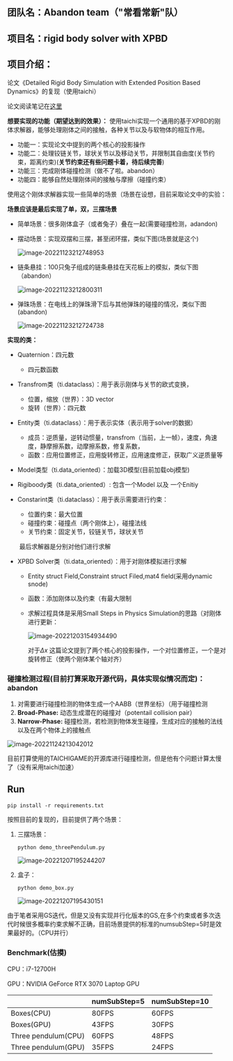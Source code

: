 ## 团队名：Abandon team（"常看常新"队）

## 项目名：rigid body solver with XPBD

## 项目介绍：

论文《Detailed Rigid Body Simulation with Extended Position Based Dynamics》的复现（使用taichi）

论文阅读笔记在[这里](https://www.cnblogs.com/Ligo-Z/p/16921559.html)

**想要实现的功能（期望达到的效果）：**  使用taichi实现一个通用的基于XPBD的刚体求解器，能够处理刚体之间的接触，各种关节以及与软物体的相互作用。

- 功能一：实现论文中提到的两个核心的投影操作
- 功能二：处理铰链关节，球状关节以及移动关节，并限制其自由度(关节约束，距离约束)(**关节约束还有些问题卡着，待后续完善**)
- 功能三：完成刚体碰撞检测（做不了啦。abandon）
- 功能四：能够自然处理刚体间的接触与摩擦（碰撞约束）

使用这个刚体求解器实现一些简单的场景（场景在设想，目前采取论文中的实验：

**场景应该是最后实现了单，双，三摆场景**

- 简单场景：很多刚体盒子（或者兔子）叠在一起(需要碰撞检测，adandon)

- 摆动场景：实现双摆和三摆，甚至闭环摆，类似下图(场景就是这个)

  ![image-20221123212748953](https://img2022.cnblogs.com/blog/1656870/202211/1656870-20221123212750831-1757344658.png)

- 链条悬挂：100只兔子组成的链条悬挂在天花板上的模拟，类似下图（abandon）

  ![image-20221123212800311](https://img2022.cnblogs.com/blog/1656870/202211/1656870-20221123212802123-1618061579.png)

- 弹珠场景：在电线上的弹珠滑下后与其他弹珠的碰撞的情况，类似下图(abandon)

  ![image-20221123212724738](https://img2022.cnblogs.com/blog/1656870/202211/1656870-20221123212726614-1777701870.png)

**实现的类：**
- Quaternion：四元数
  - 四元数函数

- Transfrom类（ti.dataclass）：用于表示刚体与关节的欧式变换，
  - 位置，缩放（世界）：3D vector
  - 旋转（世界）：四元数
  
- Entity类（ti.dataclass）：用于表示实体（表示用于solver的数据）
  - 成员：逆质量，逆转动惯量，transfrom（当前，上一帧），速度，角速度，静摩擦系数，动摩擦系数，修复系数，
  - 函数：应用位置修正，应用旋转修正，应用速度修正，获取广义逆质量等
  
- Model类型（ti.data_oriented）：加载3D模型(目前加载obj模型)
  
- Rigiboody类（ti.data_oriented）: 包含一个Model 以及 一个Enitiy
  
- Constarint类（ti.dataclass）：用于表示需要进行约束：

  - 位置约束：最大位置
  - 碰撞约束：碰撞点（两个刚体上），碰撞法线
  - 关节约束：固定关节，铰链关节，球状关节

  ​    最后求解器是分别对他们进行求解

- XPBD Solver类（ti.data_oriented）：用于对刚体模拟进行求解

  - Entity struct Field,Constraint struct  Filed,mat4 field(采用dynamic snode)

  - 函数：添加刚体以及约束（有最大限制

  - 求解过程具体是采用Small Steps in Physics Simulation的思路（对刚体进行更新：

    ![image-20221203154934490](https://img2023.cnblogs.com/blog/1656870/202212/1656870-20221203155140530-631716489.png)

    对于$\Delta x$ 这篇论文提到了两个核心的投影操作，一个对位置修正，一个是对旋转修正（使两个刚体某个轴对齐）

### 碰撞检测过程(目前打算采取开源代码，具体实现似情况而定)：abandon

1. 对需要进行碰撞检测的物体生成一个AABB（世界坐标）（用于碰撞检测
2. **Broad-Phase:**  动态生成潜在的碰撞对（potentail collision pair）
3. **Narrow-Phase:**  碰撞检测，若检测到物体发生碰撞，生成对应的接触的法线以及在两个物体上的接触点

![image-20221124213042012](https://img2022.cnblogs.com/blog/1656870/202211/1656870-20221124213043033-1530754736.png)

目前打算使用的TAICHIGAME的开源库进行碰撞检测，但是他有个问题计算太慢了（没有采用taichi加速）


## Run 

```
pip install -r requirements.txt
```

按照目前的复现的，目前提供了两个场景：

1. 三摆场景：

   ```
   python demo_threePendulum.py
   ```

   ![image-20221207195244207](https://img2023.cnblogs.com/blog/1656870/202212/1656870-20221207195244537-1257811328.png)

2. 盒子：

   ```
   python demo_box.py
   ```

   ![image-20221207195430151](https://img2023.cnblogs.com/blog/1656870/202212/1656870-20221207195430462-1631538396.png)

由于笔者采用GS迭代，但是又没有实现并行化版本的GS,在多个约束或者多次迭代时候很多概率约束求解不正确，目前场景提供的标准的numsubStep=5时是效果最好的。（CPU并行）

### Benchmark(估摸)

CPU：i7-12700H

GPU：NVIDIA GeForce RTX 3070 Laptop GPU

|                     | numSubStep=5 | numSubStep=10 |
| ------------------- | ------------ | ------------- |
| Boxes(CPU)          | 80FPS        | 60FPS         |
| Boxes(GPU)          | 43FPS        | 30FPS         |
| Three pendulum(CPU) | 60FPS        | 48FPS         |
| Three pendulum(GPU) | 35FPS        | 24FPS         |
